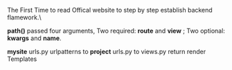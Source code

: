 The First Time to read Offical website to step by step establish backend flamework.\

**path()** passed four arguments, Two required: **route** and **view** ;  Two optional: **kwargs** and **name**.

**mysite** urls.py  urlpatterns to **project** urls.py to views.py return render Templates
